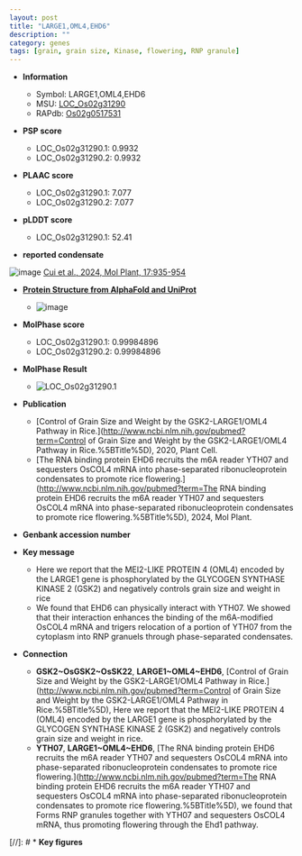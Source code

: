 ```yaml
---
layout: post
title: "LARGE1,OML4,EHD6"
description: ""
category: genes
tags: [grain, grain size, Kinase, flowering, RNP granule]
---
```


* **Information**  
    + Symbol: LARGE1,OML4,EHD6  
    + MSU: [LOC_Os02g31290](http://rice.uga.edu/cgi-bin/ORF_infopage.cgi?orf=LOC_Os02g31290)  
    + RAPdb: [Os02g0517531](https://rapdb.dna.affrc.go.jp/locus/?name=Os02g0517531)  

* **PSP score**  
    + LOC_Os02g31290.1: 0.9932  
    + LOC_Os02g31290.2: 0.9932  

* **PLAAC score**  
    + LOC_Os02g31290.1: 7.077  
    + LOC_Os02g31290.2: 7.077  

* **pLDDT score**
    + LOC_Os02g31290.1: 52.41  

* **reported condensate**

![image](https://ricePSP.github.io/condensates/EHD6_condensate_Mol-Plant.png)
[Cui et al., 2024, Mol Plant, 17:935-954](https://doi.org/10.1016/j.molp.2024.05.002)

* **[Protein Structure from AlphaFold and UniProt](https://www.uniprot.org/uniprotkb/Q64M78/entry#structure)**
    + ![image](https://ricepsp.github.io/images/Q6/AF-Q64M78-F1.png)

* **MolPhase score**
    + LOC_Os02g31290.1: 0.99984896  
    + LOC_Os02g31290.2: 0.99984896  

* **MolPhase Result**
    + ![LOC_Os02g31290.1](https://304243504.github.io/Pictures/LOC_Os02g/LOC_Os02g31290.1.png)

* **Publication**  
    + [Control of Grain Size and Weight by the GSK2-LARGE1/OML4 Pathway in Rice.](http://www.ncbi.nlm.nih.gov/pubmed?term=Control of Grain Size and Weight by the GSK2-LARGE1/OML4 Pathway in Rice.%5BTitle%5D), 2020, Plant Cell.
    + [The RNA binding protein EHD6 recruits the m6A reader YTH07 and sequesters OsCOL4 mRNA into phase-separated ribonucleoprotein condensates to promote rice flowering.](http://www.ncbi.nlm.nih.gov/pubmed?term=The RNA binding protein EHD6 recruits the m6A reader YTH07 and sequesters OsCOL4 mRNA into phase-separated ribonucleoprotein condensates to promote rice flowering.%5BTitle%5D), 2024, Mol Plant.

* **Genbank accession number**  

* **Key message**  
    + Here we report that the MEI2-LIKE PROTEIN 4 (OML4) encoded by the LARGE1 gene is phosphorylated by the GLYCOGEN SYNTHASE KINASE 2 (GSK2) and negatively controls grain size and weight in rice
    + We found that EHD6 can physically interact with YTH07. We showed that their interaction enhances the binding of the m6A-modified OsCOL4 mRNA and trigers relocation of a portion of YTH07 from the cytoplasm into RNP granuels through phase-separated condensates.

* **Connection**  
    + __GSK2~OsGSK2~OsSK22__, __LARGE1~OML4~EHD6__, [Control of Grain Size and Weight by the GSK2-LARGE1/OML4 Pathway in Rice.](http://www.ncbi.nlm.nih.gov/pubmed?term=Control of Grain Size and Weight by the GSK2-LARGE1/OML4 Pathway in Rice.%5BTitle%5D),  Here we report that the MEI2-LIKE PROTEIN 4 (OML4) encoded by the LARGE1 gene is phosphorylated by the GLYCOGEN SYNTHASE KINASE 2 (GSK2) and negatively controls grain size and weight in rice.
    + __YTH07__, __LARGE1~OML4~EHD6__, [The RNA binding protein EHD6 recruits the m6A reader YTH07 and sequesters OsCOL4 mRNA into phase-separated ribonucleoprotein condensates to promote rice flowering.](http://www.ncbi.nlm.nih.gov/pubmed?term=The RNA binding protein EHD6 recruits the m6A reader YTH07 and sequesters OsCOL4 mRNA into phase-separated ribonucleoprotein condensates to promote rice flowering.%5BTitle%5D), we found that Forms RNP granules together with YTH07 and sequesters OsCOL4 mRNA, thus promoting flowering through the Ehd1 pathway.

[//]: # * **Key figures**  


